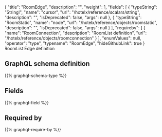 {
  "title": "RoomEdge",
  "description": "",
  "weight": 1,
  "fields": [
    {
      "typeString": "String!",
      "name": "cursor",
      "url": "/hotelx/reference/scalars/string",
      "description": "",
      "isDeprecated": false,
      "args": null
    },
    {
      "typeString": "RoomStatic",
      "name": "node",
      "url": "/hotelx/reference/objects/roomstatic",
      "description": "",
      "isDeprecated": false,
      "args": null
    }
  ],
  "requireby": [
    {
      "name": "RoomConnection",
      "description": "RoomList definition",
      "url": "/hotelx/reference/objects/roomconnection"
    }
  ],
  "enumValues": null,
  "operator": "type",
  "typename": "RoomEdge",
  "hideGithubLink": true
}
RoomList Edge definition
## GraphQL schema definition

{{% graphql-schema-type %}}

## Fields

{{% graphql-field %}}

## Required by

{{% graphql-require-by %}}
